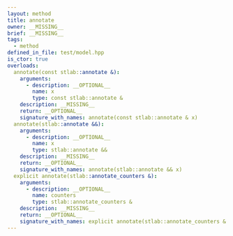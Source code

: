 ```yaml
---
layout: method
title: annotate
owner: __MISSING__
brief: __MISSING__
tags:
  - method
defined_in_file: test/model.hpp
is_ctor: true
overloads:
  annotate(const stlab::annotate &):
    arguments:
      - description: __OPTIONAL__
        name: x
        type: const stlab::annotate &
    description: __MISSING__
    return: __OPTIONAL__
    signature_with_names: annotate(const stlab::annotate & x)
  annotate(stlab::annotate &&):
    arguments:
      - description: __OPTIONAL__
        name: x
        type: stlab::annotate &&
    description: __MISSING__
    return: __OPTIONAL__
    signature_with_names: annotate(stlab::annotate && x)
  explicit annotate(stlab::annotate_counters &):
    arguments:
      - description: __OPTIONAL__
        name: counters
        type: stlab::annotate_counters &
    description: __MISSING__
    return: __OPTIONAL__
    signature_with_names: explicit annotate(stlab::annotate_counters & counters)
---
```

